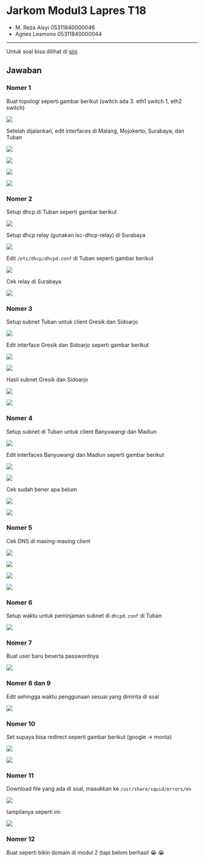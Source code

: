 # Jarkom Modul3 Lapres T18
- M. Reza Aisyi 05311840000046
- Agnes Lesmono 05311840000044
---------------------

Untuk soal bisa dilihat di [sini](https://github.com/Rezaaisyi/Jarkom_Modul3_Lapres_T18/blob/main/Soal%20Shift%20Modul%203%20DHCP%20dan%20Proxy%20Server.pdf)

## Jawaban

### Nomer 1
Buat topologi seperti gambar berikut (switch ada 3. eth1 switch 1, eth2 switch)

![](https://github.com/Rezaaisyi/Jarkom_Modul3_Lapres_T18/blob/main/img/topologi.sh.PNG)

Setelah dijalankan, edit interfaces di Malang, Mojokerto, Surabaya, dan Tuban

![](https://github.com/Rezaaisyi/Jarkom_Modul3_Lapres_T18/blob/main/img/1%20etc%20network%20interface%20malang.PNG)

![](https://github.com/Rezaaisyi/Jarkom_Modul3_Lapres_T18/blob/main/img/1%20etc%20network%20interface%20mojokerto.PNG)

![](https://github.com/Rezaaisyi/Jarkom_Modul3_Lapres_T18/blob/main/img/1%20etc%20network%20interface%20sby.PNG)

![](https://github.com/Rezaaisyi/Jarkom_Modul3_Lapres_T18/blob/main/img/1%20etc%20network%20interface%20tuban.PNG)

### Nomer 2
Setup dhcp di Tuban seperti gambar berikut

![](https://github.com/Rezaaisyi/Jarkom_Modul3_Lapres_T18/blob/main/img/2.1%20setup%20dhcp%20d%20tuban.PNG)

Setup dhcp relay (gunakan isc-dhcp-relay) di Surabaya

![](https://github.com/Rezaaisyi/Jarkom_Modul3_Lapres_T18/blob/main/img/2.2%20set%20relay%20di%20sby%20(setelah%20install%20isc%20dhcp%20relay).PNG)

Edit ```/etc/dhcp/dhcpd.conf``` di Tuban seperti gambar berikut

![](https://github.com/Rezaaisyi/Jarkom_Modul3_Lapres_T18/blob/main/img/2.3%20dhcp%20conf%20di%20tuban.PNG)

Cek relay di Surabaya

![](https://github.com/Rezaaisyi/Jarkom_Modul3_Lapres_T18/blob/main/img/2.4%20sby%20berhasil%20relay.PNG)


### Nomer 3

Setup subnet Tuban untuk client Gresik dan Sidoarjo

![](https://github.com/Rezaaisyi/Jarkom_Modul3_Lapres_T18/blob/main/img/3.1%20setup%20subnet%20tuban%20client%20gresik%20sidoarjo.PNG)

Edit interface Gresik dan Sidoarjo seperti gambar berikut

![](https://github.com/Rezaaisyi/Jarkom_Modul3_Lapres_T18/blob/main/img/3.2%20interface%20gresik.PNG)

![](https://github.com/Rezaaisyi/Jarkom_Modul3_Lapres_T18/blob/main/img/3.3%20interface%20sidoarjo.PNG)

Hasil subnet Gresik dan Sidoarjo

![](https://github.com/Rezaaisyi/Jarkom_Modul3_Lapres_T18/blob/main/img/3.4%20hasil%20subnet1%20gresik.PNG)

![](https://github.com/Rezaaisyi/Jarkom_Modul3_Lapres_T18/blob/main/img/3.5%20hasil%20subnet1%20sidoarjo.PNG)



### Nomer 4
Setup subnet di Tuban untuk client Banyuwangi dan Madiun

![](https://github.com/Rezaaisyi/Jarkom_Modul3_Lapres_T18/blob/main/img/4.1%20setup%20subnet%20tuban%20client%20banyuwangi%20madiun.PNG)

Edit interfaces Banyuwangi dan Madiun seperti gambar berikut 

![](https://github.com/Rezaaisyi/Jarkom_Modul3_Lapres_T18/blob/main/img/4.2%20interface%20banyuwangi.PNG)

![](https://github.com/Rezaaisyi/Jarkom_Modul3_Lapres_T18/blob/main/img/4.3%20interface%20madiun.PNG)

Cek sudah bener apa belum

![](https://github.com/Rezaaisyi/Jarkom_Modul3_Lapres_T18/blob/main/img/4.4%20hasil%20subnet%20madiun.PNG)

![](https://github.com/Rezaaisyi/Jarkom_Modul3_Lapres_T18/blob/main/img/4.5%20subnet%20banyuwangi.PNG)

### Nomer 5
Cek DNS di masing-masing client

![](https://github.com/Rezaaisyi/Jarkom_Modul3_Lapres_T18/blob/main/img/5.1%20dns%20sidoarjo.PNG)

![](https://github.com/Rezaaisyi/Jarkom_Modul3_Lapres_T18/blob/main/img/5.2%20dns%20gresik.PNG)

![](https://github.com/Rezaaisyi/Jarkom_Modul3_Lapres_T18/blob/main/img/5.3%20dns%20banyuwangi.PNG)

![](https://github.com/Rezaaisyi/Jarkom_Modul3_Lapres_T18/blob/main/img/5.4%20dns%20madiun.PNG)


### Nomer 6
Setup waktu untuk peminjaman subnet di ```dhcpd.conf``` di Tuban

![](https://github.com/Rezaaisyi/Jarkom_Modul3_Lapres_T18/blob/main/img/6.1%20setup%20waktu%20pinjem%20ip%20subnet.PNG)


### Nomer 7
Buat user baru beserta passwordnya

![](https://github.com/Rezaaisyi/Jarkom_Modul3_Lapres_T18/blob/main/img/7.1%20set%20user%20passwod.PNG)

### Nomer 8 dan 9
Edit sehingga waktu penggunaan sesuai yang diminta di soal

![](https://github.com/Rezaaisyi/Jarkom_Modul3_Lapres_T18/blob/main/img/8%20dan%209%20set%20waktu%20penggunaan.PNG)


### Nomer 10 
Set supaya bisa redirect seperti gambar berikut (google -> monta)

![](https://github.com/Rezaaisyi/Jarkom_Modul3_Lapres_T18/blob/main/img/10%20redirect.PNG)

![](https://github.com/Rezaaisyi/Jarkom_Modul3_Lapres_T18/blob/main/img/monta.PNG)

### Nomer 11
Download file yang ada di soal, masukkan ke 
```/usr/share/squid/errors/en```

![](https://github.com/Rezaaisyi/Jarkom_Modul3_Lapres_T18/blob/main/img/11%201.PNG)

tampilanya seperti ini:

![](https://github.com/Rezaaisyi/Jarkom_Modul3_Lapres_T18/blob/main/img/11.PNG)

### Nomer 12 
Buat seperti bikin domain di modul 2 (tapi belom berhasil :sob: :sob: